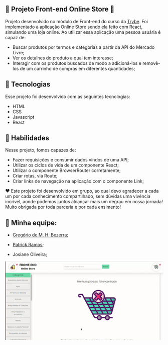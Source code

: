 ## 🛒 Projeto Front-end Online Store 🛒

Projeto desenvolvido no módulo de Front-end do curso da [Trybe](https://www.betrybe.com/). Foi implementado a aplicação Online Store sendo ela feito com React, simulando uma loja online.
Ao utilizar essa aplicação uma pessoa usuária é capaz de:
- Buscar produtos por termos e categorias a partir da API do Mercado Livre;
- Ver os detalhes do produto a qual tem interesse;
- Interagir com os produtos buscados de modo a adicioná-los e removê-los de um carrinho de compras em diferentes quantidades;

## 🚀 Tecnologias
Esse projeto foi desenvolvido com as seguintes tecnologias:

- HTML
- CSS
- Javascript
- React

## 📌 Habilidades
Nesse projeto, fomos capazes de:
- Fazer requisições e consumir dados vindos de uma API;
- Utilizar os ciclos de vida de um componente React;
- Utilizar o componente BrowserRouter corretamente;
- Criar rotas, via Route;
- Criar links de navegação na aplicação com o componente Link;

❤️ Este projeto foi desenvolvido em grupo, ao qual devo agradecer a cada um por cada conhecimento compartilhado, sem dúvidas uma vivência incrível, aonde podemos juntos alcançar mais um degrau em nossa jornada! Muito obrigada por toda parceria e por cada ensimento!

## 🚀 Minha equipe:

- [Gregório de M. H. Bezerra](https://github.com/GregorioMHBezerra);

- [Patrick Ramos](https://github.com/ptkramos);

- Josiane Oliveira;

<p align="center">
  <img width="600px" heigth="600px" src="src/img/online-store.gif" />
</p>
